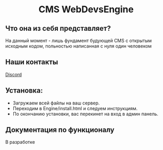 
<center><h1>CMS WebDevsEngine</h1></center>
<h2>Что она из себя представляет?</h2>
<p>На данный момент - лишь фундамент будующей CMS с открытым исходным кодом, польностью написанная с нуля один человеком</p>
<h2>Наши контакты</h2>
<a href="https://discord.gg/HAuAKtnEMc">Discord</a>
<h2>Установка:</h2>
<ul>
  <li>Загружаем всей файлы на ваш сервер.</li>
  <li>Переходим в Engine/install.html и следуем инструкциям.</li>
  <li>По окончанию установки, вас перекинет на вход в админ панель.</li>
</ul>
<h2>Документация по функционалу</h2>
<p>В разработке</p>
